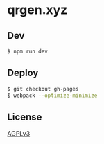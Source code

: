 # qrgen.xyz

## Dev

```bash
$ npm run dev
```

## Deploy

```bash
$ git checkout gh-pages
$ webpack --optimize-minimize
```

## License

[AGPLv3](LICENSE)
